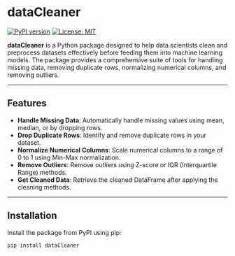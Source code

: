 # dataCleaner

[![PyPI version](https://badge.fury.io/py/dataCleaner.svg)](https://badge.fury.io/py/dataCleaner)
[![License: MIT](https://img.shields.io/badge/License-MIT-yellow.svg)](https://opensource.org/licenses/MIT)

**dataCleaner** is a Python package designed to help data scientists clean and preprocess datasets effectively before feeding them into machine learning models. The package provides a comprehensive suite of tools for handling missing data, removing duplicate rows, normalizing numerical columns, and removing outliers.

---

## **Features**

- **Handle Missing Data**: Automatically handle missing values using mean, median, or by dropping rows.
- **Drop Duplicate Rows**: Identify and remove duplicate rows in your dataset.
- **Normalize Numerical Columns**: Scale numerical columns to a range of 0 to 1 using Min-Max normalization.
- **Remove Outliers**: Remove outliers using Z-score or IQR (Interquartile Range) methods.
- **Get Cleaned Data**: Retrieve the cleaned DataFrame after applying the cleaning methods.

---

## **Installation**

Install the package from PyPI using pip:

```bash
pip install dataCleaner
